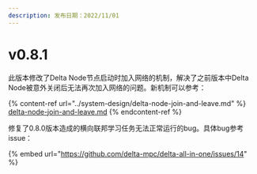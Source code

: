 ```yaml
---
description: 发布日期：2022/11/01
---
```


# v0.8.1

此版本修改了Delta Node节点启动时加入网络的机制，解决了之前版本中Delta Node被意外关闭后无法再次加入网络的问题。新机制可以参考：

{% content-ref url="../system-design/delta-node-join-and-leave.md" %}
[delta-node-join-and-leave.md](../system-design/delta-node-join-and-leave.md)
{% endcontent-ref %}

修复了0.8.0版本造成的横向联邦学习任务无法正常运行的bug。具体bug参考issue：

{% embed url="https://github.com/delta-mpc/delta-all-in-one/issues/14" %}
